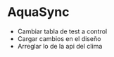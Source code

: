 # AquaSync
- Cambiar tabla de test a control
- Cargar cambios en el diseño
- Arreglar lo de la api del clima
